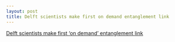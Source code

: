 ```yaml
---
layout: post
title: Delft scientists make first on demand entanglement link
---
```


[Delft scientists make first ‘on demand’ entanglement link](https://www.tudelft.nl/en/2018/tu-delft/delft-scientists-make-first-on-demand-entanglement-link/)
